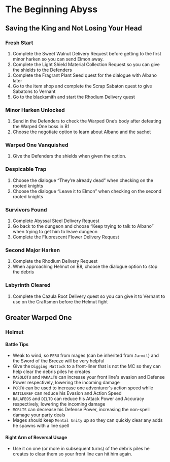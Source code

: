 # The Beginning Abyss

## Saving the King and Not Losing Your Head

### Fresh Start

   1. Complete the Sweet Walnut Delivery Request before getting to the first minor harken so you can send Elmon away.
   2. Complete the Light Shield Material Collection Request so you can give the shields to the Defenders  
   3. Complete the Fragrant Plant Seed quest for the dialogue with Albano later  
   4. Go to the item shop and complete the Scrap Sabaton quest to give Sabatons to Vernant  
   5. Go to the blacksmith and start the Rhodium Delivery quest

### Minor Harken Unlocked

   1. Send in the Defenders to check the Warped One’s body after defeating the Warped One boss in B1  
   2. Choose the negotiate option to learn about Albano and the sachet  

### Warped One Vanquished

   1. Give the Defenders the shields when given the option.

### Despicable Trap

   1. Choose the dialogue “They’re already dead” when checking on the rooted knights  
   2. Choose the dialogue “Leave it to Elmon” when checking on the second rooted knights  

### Survivors Found

   1. Complete Abyssal Steel Delivery Request  
   2. Go back to the dungeon and choose “Keep trying to talk to Albano” when trying to get him to leave dungeon  
   3. Complete the Fluorescent Flower Delivery Request  

### Second Major Harken

   1. Complete the Rhodium Delivery Request  
   2. When approaching Helmut on B8, choose the dialogue option to stop the debris  

### Labyrinth Cleared

   1. Complete the Cazula Root Delivery quest so you can give it to Vernant to use on the Craftsmen before the Helmut fight

## Greater Warped One

### Helmut

#### Battle Tips

* Weak to wind, so `FERU` from mages (can be inherited from `Jarmil`) and the Sword of the Breeze will be very helpful
* Give the `Digging Mattock` to a front-liner that is not the MC so they can help clear the debris piles he creates
* `MASOLOTU` and `MAKALTU` can increase your front line's evasion and Defense Power respectively, lowering the incoming damage
* `PORTO` can be used to increase one adventurer's action speed while `BATILGREF` can reduce his Evasion and Action Speed
* `BALAFEOS` and `DILTO` can reduce his Attack Power and Accuracy respectively, lowering the incoming damage
* `MORLIS` can decrease his Defense Power, increasing the non-spell damage your party deals
* Mages should keep `Mental Unity` up so they can quickly clear any adds he spawns with a line spell

#### Right Arm of Reversal Usage

* Use it on one (or more in subsequent turns) of the debris piles he creates to clear them so your front line can hit him again.
